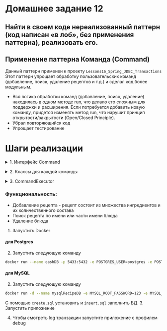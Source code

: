 # Домашнее задание 12
## Найти в своем коде нереализованный паттерн (код написан «в лоб», без применения паттерна), реализовать его.

## Применение паттерна Команда (Command)
Данный паттерн применен к проекту `Lessons16_Spring_JDBC_Transactions`  
Этот паттерн упрощает обработку пользовательских команд (добавление, поиск, удаление рецептов и т.д.) и сделал код 
более модульным.
* Вся логика обработки команд (добавление, поиск, удаление) находилась в одном методе run, что делало его сложным для 
поддержки и расширения. Если потребуется добавить новую команду, придется изменять метод run, что нарушит принцип 
открытости/закрытости (Open/Closed Principle).
* Убрал повторяющийся код
* Упрощает тестирование

# Шаги реализации

</b></details>
<details><summary>1. Интерфейс Command</summary>

```java
public interface Command {
    void execute();
}
```
</details>


</b></details>
<details><summary>2. Классы для каждой команды</summary>

```java
public class AddRecipeCommand implements Command {
    private final RecipeManager recipeManager;
    private final Scanner scanner;

    public AddRecipeCommand(RecipeManager recipeManager, Scanner scanner) {
        this.recipeManager = recipeManager;
        this.scanner = scanner;
    }

    @Override
    public void execute() {
        System.out.print("Введите имя рецепта: ");
        String name = scanner.nextLine();
        while (name.isEmpty()) {
            System.out.print("Должно быть введено наименование рецепта \n");
            name = scanner.nextLine();
        }

        System.out.print("Введите ингредиенты (имя-количество), разделенные запятыми: \n");
        String ingredientsInput = scanner.nextLine();
        while (ingredientsInput.isEmpty()) {
            System.out.print("Должны быть введены ингредиенты \n");
            ingredientsInput = scanner.nextLine();
        }

        List<String> ingredients = validateIngredients(ingredientsInput);
        int recipeId = recipeManager.addRecipe(name, ingredients);
        System.out.println("Рецепт добавлен! ID: " + recipeId);
    }

    private List<String> validateIngredients(String ingredientsInput) {
        String[] ingredientsArray = ingredientsInput.contains(",") 
            ? ingredientsInput.split(",") 
            : new String[]{ingredientsInput};

        List<String> ingredients = new ArrayList<>();
        for (String ingredient : ingredientsArray) {
            ingredients.add(ingredient.trim());
        }
        return ingredients;
    }
}
```
</details>

</b></details>
<details><summary>3. CommandExecutor</summary>

```java
public class CommandExecutor {
    private final Map<Integer, Command> commands = new HashMap<>();
    private final Scanner scanner;

    public CommandExecutor(Scanner scanner) {
        this.scanner = scanner;
    }

    public void registerCommand(int choice, Command command) {
        commands.put(choice, command);
    }

    public void executeCommand(int choice) {
        Command command = commands.get(choice);
        if (command != null) {
            command.execute();
        } else {
            System.out.println("Неверный выбор. Попробуйте снова.");
        }
    }
}
```
</details>

### Функциональность:
* Добавление рецепта - рецепт состоит из множества ингредиентов и их количественного состава
* Поиск рецепта по имени или части имени блюда
* Удаление блюда

1. Запустить Docker

####   для Postgres
2. Запустить следующую команду
```bash
docker run --name cashDB -p 5433:5432 -e POSTGRES_USER=postgres -e POSTGRES_PASSWORD=postgres -v c:\postgresdocker:/var/lib/postgresql/data --restart=unless-stopped postgres:16
```

####   для MySQL
2. Запустить следующую команду
```bash
docker run -d --name mysqlRecipeDB -e MYSQL_ROOT_PASSWORD=123 -e MYSQL_USER=admin -e MYSQL_PASSWORD=123 -e MYSQL_DATABASE=recipeDB -v c:\mySQLDocker:/var/lib/mysql -p 3307:3306 mysql:9.0
```
С помощью `create.sql` установить и `insert.sql` заполнить БД.
3. Запустить приложение

4. Чтобы смотреть log транзакции запустите приложение с профилем debug
